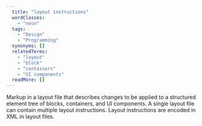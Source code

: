 ```yaml
---
  title: "layout instructions"
  wordClasses: 
    - "noun"
  tags: 
    - "Design"
    - "Programming"
  synonyms: []
  relatedTerms: 
    - "layout"
    - "block"
    - "containers"
    - "UI components"
  readMore: []
---
```

Markup in a layout file that describes changes to be applied to a structured element tree of blocks, containers, and UI components. A single layout file can contain multiple layout instructions. Layout instructions are encoded in XML in layout files.
